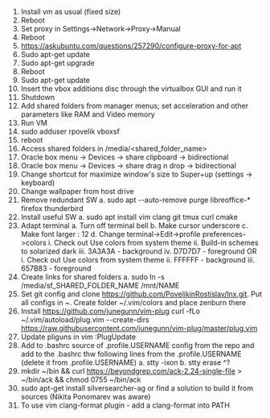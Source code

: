1. Install vm as usual (fixed size)
2. Reboot
3. Set proxy in Settings->Network->Proxy->Manual
4. Reboot
5. https://askubuntu.com/questions/257290/configure-proxy-for-apt
6. Sudo apt-get update
7. Sudo apt-get upgrade
8. Reboot
9. Sudo apt-get update
10. Insert the vbox additions disc through the virtualbox GUI and run it
11. Shutdown
12. Add shared folders from manager menus; set acceleration and other parameters like RAM and Video memory
13. Run VM
14. sudo adduser rpovelik vboxsf
15. reboot
16. Access shared folders in /media/<shared_folder_name>
17. Oracle box menu -> Devices -> share clipboard -> bidirectional
18. Oracle box menu -> Devices -> share drag n drop -> bidirectional
19. Change shortcut for maximize window's size to Super+up (settings -> keyboard)
20. Change wallpaper from host drive
21. Remove redundant SW
    a. sudo apt --auto-remove purge libreoffice-* firefox thunderbird
22. Install useful SW
    a. sudo apt install vim clang git tmux curl cmake
23. Adapt terminal
    a. Turn off terminal bell
    b. Make cursor underscore
    c. Make font larger : 12
    d. Change terminal->Edit->profile preferences->colors
        i. Check out Use colors from system theme
        ii. Build-in schemes to solarized dark
        iii. 3A3A3A - background
        iv. D7D7D7 - foreground
    OR
        i. Check out Use colors from system theme
        ii. FFFFFF - background
        iii. 657B83 - foreground
24. Create links for shared folders
    a. sudo ln -s /media/sf_SHARED_FOLDER_NAME /mnt/NAME
25. Set git config and clone https://github.com/PovelikinRostislav/lnx.git. Put all configs in ~. Create folder ~/.vim/colors and place zenburn there
26. Install https://github.com/junegunn/vim-plug
    curl -fLo ~/.vim/autoload/plug.vim --create-dirs  https://raw.githubusercontent.com/junegunn/vim-plug/master/plug.vim
27. Update pliguns in vim :PlugUpdate
28. Add to .bashrc source of .profile.USERNAME config from the repo and add to the .bashrc thw following lines from the .profile.USERNAME (delete it from .profile.USERNAME)
    a. stty -ixon
    b. stty erase ^?
29. mkdir ~/bin && curl https://beyondgrep.com/ack-2.24-single-file > ~/bin/ack && chmod 0755 ~/bin/ack
30. sudo apt-get install silversearcher-ag or find a solution to build it from sources (Nikita Ponomarev was aware)
31. To use vim clang-format plugin - add a clang-format into PATH
